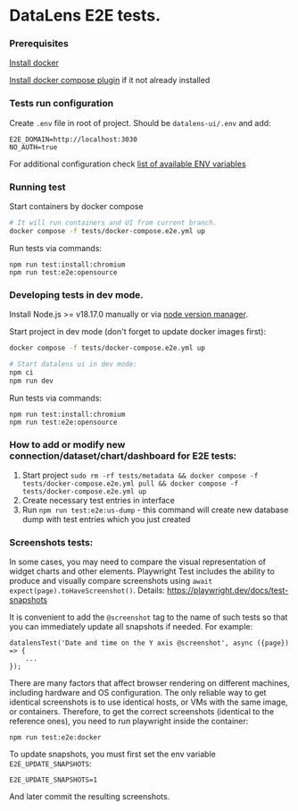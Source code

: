 # DataLens E2E tests.

### Prerequisites

[Install docker](https://docs.docker.com/engine/install/)

[Install docker compose plugin](https://docs.docker.com/compose/install/linux/) if it not already installed

### Tests run configuration
Create `.env` file in root of project. Should be `datalens-ui/.env` and add:
```dotenv
E2E_DOMAIN=http://localhost:3030
NO_AUTH=true
```
For additional configuration check [list of available ENV variables](documentation/env_configuration.md)


### Running test
Start containers by docker compose
```bash
# It will run containers and UI from current branch.
docker compose -f tests/docker-compose.e2e.yml up
```
Run tests via commands:
```npm
npm run test:install:chromium
npm run test:e2e:opensource
```

### Developing tests in dev mode.

Install Node.js >= v18.17.0 manually or via [node version manager](https://github.com/nvm-sh/nvm).

Start project in dev mode (don't forget to update docker images first):

```bash
docker compose -f tests/docker-compose.e2e.yml up

# Start datalens ui in dev mode:
npm ci
npm run dev
```

Run tests via commands:
```npm
npm run test:install:chromium
npm run test:e2e:opensource
```

### How to add or modify new connection/dataset/chart/dashboard for E2E tests:

1. Start project `sudo rm -rf tests/metadata && docker compose -f tests/docker-compose.e2e.yml pull && docker compose -f tests/docker-compose.e2e.yml up`
2. Create necessary test entries in interface
3. Run `npm run test:e2e:us-dump` - this command will create new database dump with test entries which you just created

### Screenshots tests:

In some cases, you may need to compare the visual representation of widget charts and other elements.
Playwright Test includes the ability to produce and visually compare screenshots using ```await expect(page).toHaveScreenshot()```.
Details: https://playwright.dev/docs/test-snapshots

It is convenient to add the ```@screenshot``` tag to the name of such tests so that you can immediately update all snapshots if needed.
For example:

```
datalensTest('Date and time on the Y axis @screenshot', async ({page}) => {
    ...
});
```

There are many factors that affect browser rendering on different machines, including hardware and OS configuration.
The only reliable way to get identical screenshots is to use identical hosts, or VMs with the same image, or containers.
Therefore, to get the correct screenshots (identical to the reference ones), you need to run playwright inside the container:
```
npm run test:e2e:docker
```

To update snapshots, you must first set the env variable ```E2E_UPDATE_SNAPSHOTS```:
```
E2E_UPDATE_SNAPSHOTS=1
```
And later commit the resulting screenshots.
